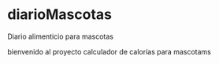 # diarioMascotas
Diario alimenticio para mascotas

bienvenido al proyecto calculador de calorías para mascotams